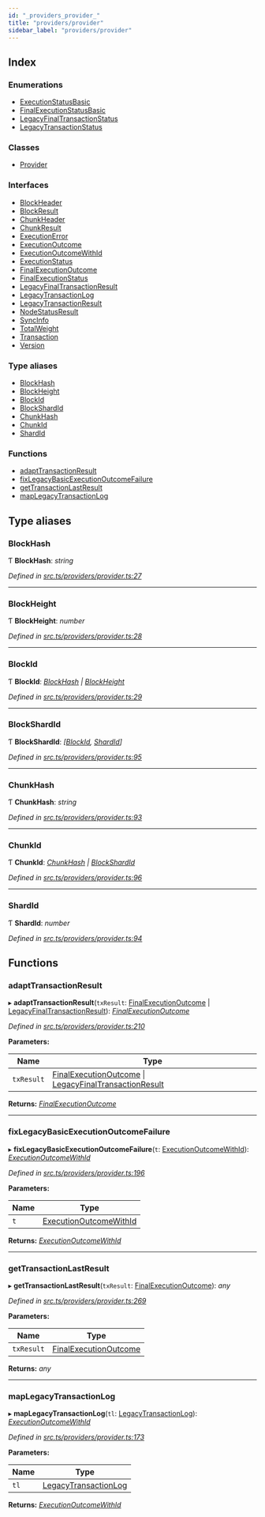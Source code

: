 ```yaml
---
id: "_providers_provider_"
title: "providers/provider"
sidebar_label: "providers/provider"
---
```


## Index

### Enumerations

* [ExecutionStatusBasic](../enums/_providers_provider_.executionstatusbasic.md)
* [FinalExecutionStatusBasic](../enums/_providers_provider_.finalexecutionstatusbasic.md)
* [LegacyFinalTransactionStatus](../enums/_providers_provider_.legacyfinaltransactionstatus.md)
* [LegacyTransactionStatus](../enums/_providers_provider_.legacytransactionstatus.md)

### Classes

* [Provider](../classes/_providers_provider_.provider.md)

### Interfaces

* [BlockHeader](../interfaces/_providers_provider_.blockheader.md)
* [BlockResult](../interfaces/_providers_provider_.blockresult.md)
* [ChunkHeader](../interfaces/_providers_provider_.chunkheader.md)
* [ChunkResult](../interfaces/_providers_provider_.chunkresult.md)
* [ExecutionError](../interfaces/_providers_provider_.executionerror.md)
* [ExecutionOutcome](../interfaces/_providers_provider_.executionoutcome.md)
* [ExecutionOutcomeWithId](../interfaces/_providers_provider_.executionoutcomewithid.md)
* [ExecutionStatus](../interfaces/_providers_provider_.executionstatus.md)
* [FinalExecutionOutcome](../interfaces/_providers_provider_.finalexecutionoutcome.md)
* [FinalExecutionStatus](../interfaces/_providers_provider_.finalexecutionstatus.md)
* [LegacyFinalTransactionResult](../interfaces/_providers_provider_.legacyfinaltransactionresult.md)
* [LegacyTransactionLog](../interfaces/_providers_provider_.legacytransactionlog.md)
* [LegacyTransactionResult](../interfaces/_providers_provider_.legacytransactionresult.md)
* [NodeStatusResult](../interfaces/_providers_provider_.nodestatusresult.md)
* [SyncInfo](../interfaces/_providers_provider_.syncinfo.md)
* [TotalWeight](../interfaces/_providers_provider_.totalweight.md)
* [Transaction](../interfaces/_providers_provider_.transaction.md)
* [Version](../interfaces/_providers_provider_.version.md)

### Type aliases

* [BlockHash](_providers_provider_.md#blockhash)
* [BlockHeight](_providers_provider_.md#blockheight)
* [BlockId](_providers_provider_.md#blockid)
* [BlockShardId](_providers_provider_.md#blockshardid)
* [ChunkHash](_providers_provider_.md#chunkhash)
* [ChunkId](_providers_provider_.md#chunkid)
* [ShardId](_providers_provider_.md#shardid)

### Functions

* [adaptTransactionResult](_providers_provider_.md#adapttransactionresult)
* [fixLegacyBasicExecutionOutcomeFailure](_providers_provider_.md#fixlegacybasicexecutionoutcomefailure)
* [getTransactionLastResult](_providers_provider_.md#gettransactionlastresult)
* [mapLegacyTransactionLog](_providers_provider_.md#maplegacytransactionlog)

## Type aliases

###  BlockHash

Ƭ **BlockHash**: *string*

*Defined in [src.ts/providers/provider.ts:27](https://github.com/nearprotocol/nearlib/blob/06c3a45/src.ts/providers/provider.ts#L27)*

___

###  BlockHeight

Ƭ **BlockHeight**: *number*

*Defined in [src.ts/providers/provider.ts:28](https://github.com/nearprotocol/nearlib/blob/06c3a45/src.ts/providers/provider.ts#L28)*

___

###  BlockId

Ƭ **BlockId**: *[BlockHash](_providers_provider_.md#blockhash) | [BlockHeight](_providers_provider_.md#blockheight)*

*Defined in [src.ts/providers/provider.ts:29](https://github.com/nearprotocol/nearlib/blob/06c3a45/src.ts/providers/provider.ts#L29)*

___

###  BlockShardId

Ƭ **BlockShardId**: *[[BlockId](_providers_provider_.md#blockid), [ShardId](_providers_provider_.md#shardid)]*

*Defined in [src.ts/providers/provider.ts:95](https://github.com/nearprotocol/nearlib/blob/06c3a45/src.ts/providers/provider.ts#L95)*

___

###  ChunkHash

Ƭ **ChunkHash**: *string*

*Defined in [src.ts/providers/provider.ts:93](https://github.com/nearprotocol/nearlib/blob/06c3a45/src.ts/providers/provider.ts#L93)*

___

###  ChunkId

Ƭ **ChunkId**: *[ChunkHash](_providers_provider_.md#chunkhash) | [BlockShardId](_providers_provider_.md#blockshardid)*

*Defined in [src.ts/providers/provider.ts:96](https://github.com/nearprotocol/nearlib/blob/06c3a45/src.ts/providers/provider.ts#L96)*

___

###  ShardId

Ƭ **ShardId**: *number*

*Defined in [src.ts/providers/provider.ts:94](https://github.com/nearprotocol/nearlib/blob/06c3a45/src.ts/providers/provider.ts#L94)*

## Functions

###  adaptTransactionResult

▸ **adaptTransactionResult**(`txResult`: [FinalExecutionOutcome](../interfaces/_providers_provider_.finalexecutionoutcome.md) | [LegacyFinalTransactionResult](../interfaces/_providers_provider_.legacyfinaltransactionresult.md)): *[FinalExecutionOutcome](../interfaces/_providers_provider_.finalexecutionoutcome.md)*

*Defined in [src.ts/providers/provider.ts:210](https://github.com/nearprotocol/nearlib/blob/06c3a45/src.ts/providers/provider.ts#L210)*

**Parameters:**

Name | Type |
------ | ------ |
`txResult` | [FinalExecutionOutcome](../interfaces/_providers_provider_.finalexecutionoutcome.md) &#124; [LegacyFinalTransactionResult](../interfaces/_providers_provider_.legacyfinaltransactionresult.md) |

**Returns:** *[FinalExecutionOutcome](../interfaces/_providers_provider_.finalexecutionoutcome.md)*

___

###  fixLegacyBasicExecutionOutcomeFailure

▸ **fixLegacyBasicExecutionOutcomeFailure**(`t`: [ExecutionOutcomeWithId](../interfaces/_providers_provider_.executionoutcomewithid.md)): *[ExecutionOutcomeWithId](../interfaces/_providers_provider_.executionoutcomewithid.md)*

*Defined in [src.ts/providers/provider.ts:196](https://github.com/nearprotocol/nearlib/blob/06c3a45/src.ts/providers/provider.ts#L196)*

**Parameters:**

Name | Type |
------ | ------ |
`t` | [ExecutionOutcomeWithId](../interfaces/_providers_provider_.executionoutcomewithid.md) |

**Returns:** *[ExecutionOutcomeWithId](../interfaces/_providers_provider_.executionoutcomewithid.md)*

___

###  getTransactionLastResult

▸ **getTransactionLastResult**(`txResult`: [FinalExecutionOutcome](../interfaces/_providers_provider_.finalexecutionoutcome.md)): *any*

*Defined in [src.ts/providers/provider.ts:269](https://github.com/nearprotocol/nearlib/blob/06c3a45/src.ts/providers/provider.ts#L269)*

**Parameters:**

Name | Type |
------ | ------ |
`txResult` | [FinalExecutionOutcome](../interfaces/_providers_provider_.finalexecutionoutcome.md) |

**Returns:** *any*

___

###  mapLegacyTransactionLog

▸ **mapLegacyTransactionLog**(`tl`: [LegacyTransactionLog](../interfaces/_providers_provider_.legacytransactionlog.md)): *[ExecutionOutcomeWithId](../interfaces/_providers_provider_.executionoutcomewithid.md)*

*Defined in [src.ts/providers/provider.ts:173](https://github.com/nearprotocol/nearlib/blob/06c3a45/src.ts/providers/provider.ts#L173)*

**Parameters:**

Name | Type |
------ | ------ |
`tl` | [LegacyTransactionLog](../interfaces/_providers_provider_.legacytransactionlog.md) |

**Returns:** *[ExecutionOutcomeWithId](../interfaces/_providers_provider_.executionoutcomewithid.md)*
